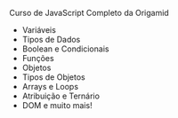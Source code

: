 Curso de JavaScript Completo da Origamid

- Variáveis
- Tipos de Dados
- Boolean e Condicionais 
- Funções
- Objetos
- Tipos de Objetos
- Arrays e Loops
- Atribuição e Ternário
- DOM
e muito mais!
